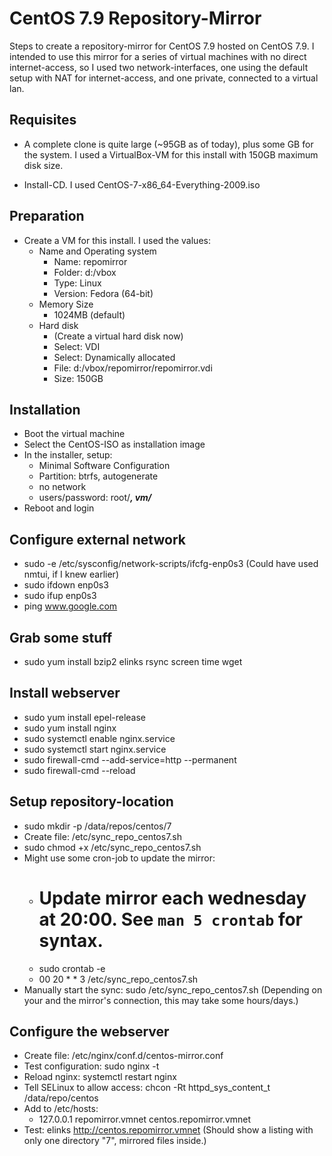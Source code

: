 # CentOS 7.9 Repository-Mirror

Steps to create a repository-mirror for CentOS 7.9 hosted on CentOS 7.9.
I intended to use this mirror for a series of virtual machines with no direct internet-access, so I used two network-interfaces, one using the default setup with NAT for internet-access, and one private, connected to a virtual lan.

## Requisites

* A complete clone is quite large (~95GB as of today), plus some GB for the system. I used a VirtualBox-VM for this install with 150GB maximum disk size.

* Install-CD. I used CentOS-7-x86_64-Everything-2009.iso

## Preparation
* Create a VM for this install. I used the values:
  * Name and Operating system
    * Name: repomirror
    * Folder: d:/vbox
    * Type: Linux
    * Version: Fedora (64-bit)
  * Memory Size
    * 1024MB (default)
  * Hard disk
    * (Create a virtual hard disk now)
    * Select: VDI
    * Select: Dynamically allocated
    * File: d:/vbox/repomirror/repomirror.vdi
    * Size: 150GB

## Installation
* Boot the virtual machine
* Select the CentOS-ISO as installation image
* In the installer, setup:
  * Minimal Software Configuration
  * Partition: btrfs, autogenerate
  * no network
  * users/password: root/*****, vm/*****
* Reboot and login

## Configure external network
* sudo -e /etc/sysconfig/network-scripts/ifcfg-enp0s3 (Could have used nmtui, if I knew earlier)
* sudo ifdown enp0s3
* sudo ifup enp0s3
* ping www.google.com

## Grab some stuff
* sudo yum install bzip2 elinks rsync screen time wget

## Install webserver
* sudo yum install epel-release
* sudo yum install nginx
* sudo systemctl enable nginx.service
* sudo systemctl start nginx.service
* sudo firewall-cmd --add-service=http --permanent
* sudo firewall-cmd --reload

## Setup repository-location
* sudo mkdir -p /data/repos/centos/7
* Create file: /etc/sync_repo_centos7.sh
* sudo chmod +x /etc/sync_repo_centos7.sh
* Might use some cron-job to update the mirror:
  * # Update mirror each wednesday at 20:00. See `man 5 crontab` for syntax.
  * sudo crontab -e
  * 00 20 * * 3 /etc/sync_repo_centos7.sh
* Manually start the sync: sudo /etc/sync_repo_centos7.sh (Depending on your and the mirror's connection, this may take some hours/days.)

## Configure the webserver
* Create file: /etc/nginx/conf.d/centos-mirror.conf
* Test configuration: sudo nginx -t
* Reload nginx: systemctl restart nginx
* Tell SELinux to allow access: chcon -Rt httpd_sys_content_t /data/repo/centos
* Add to /etc/hosts:
  * 127.0.0.1 repomirror.vmnet centos.repomirror.vmnet
* Test: elinks http://centos.repomirror.vmnet (Should show a listing with only one directory "7", mirrored files inside.)
